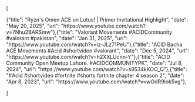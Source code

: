 [
<!-- YOUTUBE:START -->{"title": "Ryzn&#39;s Omen ACE on Lotus! | Primer Invitational Highlight", "date": "May 20, 2025", "url": "https://www.youtube.com/watch?v=7Nhu2BARSmw"},{"title": "Valorant Movements #ACIDCommunity #valorant #pakistan", "date": "Jan 31, 2025", "url": "https://www.youtube.com/watch?v=iz-JLz71PeU"},{"title": "ACID Bacha ACE Movements #Acid #shortvideo #valorant", "date": "Dec 5, 2024", "url": "https://www.youtube.com/watch?v=h2XXLUcnn-Y"},{"title": "ACID Community Open Meetup Lahore. #ACIDCOMMUNITYPK", "date": "Jul 8, 2024", "url": "https://www.youtube.com/watch?v=s8534kKOO_Q"},{"title": "#Acid #shortvideo #fortnite #shorts fortnite chapter 4 season 2", "date": "Apr 8, 2023", "url": "https://www.youtube.com/watch?v=wOdR9Iok5vg"},<!-- YOUTUBE:END -->
]


